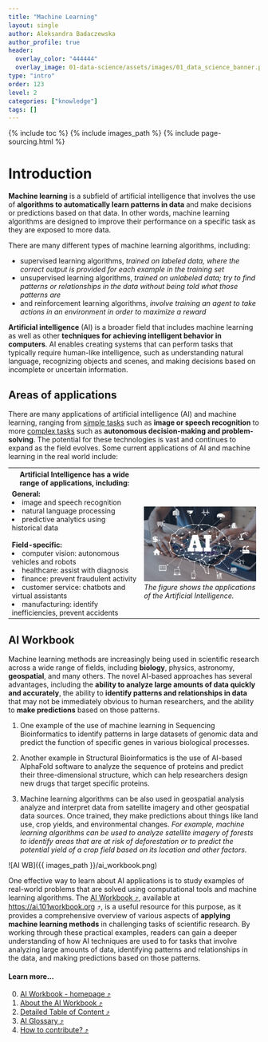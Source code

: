 ```yaml
---
title: "Machine Learning"
layout: single
author: Aleksandra Badaczewska
author_profile: true
header:
  overlay_color: "444444"
  overlay_image: 01-data-science/assets/images/01_data_science_banner.png
type: "intro"
order: 123
level: 2
categories: ["knowledge"]
tags: []
---
```


{% include toc %}
{% include images_path %}
{% include page-sourcing.html %}


# Introduction

**Machine learning** is a subfield of artificial intelligence that involves the use of **algorithms to automatically learn patterns in data** and make decisions or predictions based on that data. In other words, machine learning algorithms are designed to improve their performance on a specific task as they are exposed to more data.


There are many different types of machine learning algorithms, including:
* supervised learning algorithms, *trained on labeled data, where the correct output is provided for each example in the training set*
* unsupervised learning algorithms, *trained on unlabeled data; try to find patterns or relationships in the data without being told what those patterns are*
* and reinforcement learning algorithms, *involve training an agent to take actions in an environment in order to maximize a reward*


**Artificial intelligence** (AI) is a broader field that includes machine learning as well as other **techniques for achieving intelligent behavior in computers**. AI enables creating systems that can perform tasks that typically require human-like intelligence, such as understanding natural language, recognizing objects and scenes, and making decisions based on incomplete or uncertain information.


## Areas of applications

There are many applications of artificial intelligence (AI) and machine learning, ranging from <u>simple tasks</u> such as **image or speech recognition** to more <u>complex tasks</u> such as **autonomous decision-making and problem-solving**. The potential for these technologies is vast and continues to expand as the field evolves. Some current applications of AI and machine learning in the real world include:

<table>
  <tr> <th>Artificial Intelligence has a wide range of applications, including:</th> <th></th> </tr>
  <tr> <td>
        <b>General:</b><br>
        <li> image and speech recognition </li>
        <li> natural language processing </li>
        <li> predictive analytics using historical data </li>
        <br>
        <b>Field-specific:</b><br>
        <li> computer vision: autonomous vehicles and robots </li>
        <li> healthcare: assist with diagnosis </li>
        <li> finance: prevent fraudulent activity </li>
        <li> customer service: chatbots and virtual assistants </li>
        <li> manufacturing: identify inefficiencies, prevent accidents </li>
    </td> <td>
        <img src="assets/images/AI.jpeg" alt="Computational Science" width="400"><br>
          <i>The figure shows the applications of the Artificial Intelligence.</i>
    </td> </tr>
</table>


## AI Workbook

Machine learning methods are increasingly being used in scientific research across a wide range of fields, including **biology**, physics, astronomy, **geospatial**, and many others. The novel AI-based approaches has several advantages, including the **ability to analyze large amounts of data quickly and accurately**, the ability to **identify patterns and relationships in data** that may not be immediately obvious to human researchers, and the ability to **make predictions** based on those patterns.

1. One example of the use of machine learning in Sequencing Bioinformatics to identify patterns in large datasets of genomic data and predict the function of specific genes in various biological processes.

2. Another example in Structural Bioinformatics is the use of AI-based AlphaFold software to analyze the sequence of proteins and predict their three-dimensional structure, which can help researchers design new drugs that target specific proteins.

3. Machine learning algorithms can be also used in geospatial analysis analyze and interpret data from satellite imagery and other geospatial data sources. Once trained, they make predictions about things like land use, crop yields, and environmental changes. *For example, machine learning algorithms can be used to analyze satellite imagery of forests to identify areas that are at risk of deforestation or to predict the potential yield of a crop field based on its location and other factors.*

![AI WB]({{ images_path }}/ai_workbook.png)

One effective way to learn about AI applications is to study examples of real-world problems that are solved using computational tools and machine learning algorithms. The <a href="https://ai.101workbook.org" target="_blank">AI Workbook  ⤴</a>, available at <a href="https://ai.101workbook.org" target="_blank">https://ai.101workbook.org  ⤴</a>, is a useful resource for this purpose, as it provides a comprehensive overview of various aspects of **applying machine learning methods** in challenging tasks of scientific research. By working through these practical examples, readers can gain a deeper understanding of how AI techniques are used to for tasks that involve analyzing large amounts of data, identifying patterns and relationships in the data, and making predictions based on those patterns.

#### Learn more...

0. <a href="https://ai.101workbook.org" target="_blank">AI Workbook - homepage  ⤴</a>
1. <a href="https://ai.101workbook.org/about.html" target="_blank">About the AI Workbook  ⤴</a>
2. <a href="https://ai.101workbook.org/list.html" target="_blank">Detailed Table of Content  ⤴</a>
3. <a href="https://ai.101workbook.org/glossary.html" target="_blank">AI Glossary  ⤴</a>
4. <a href="https://ai.101workbook.org/Contributing.html" target="_blank">How to contribute?  ⤴</a>

